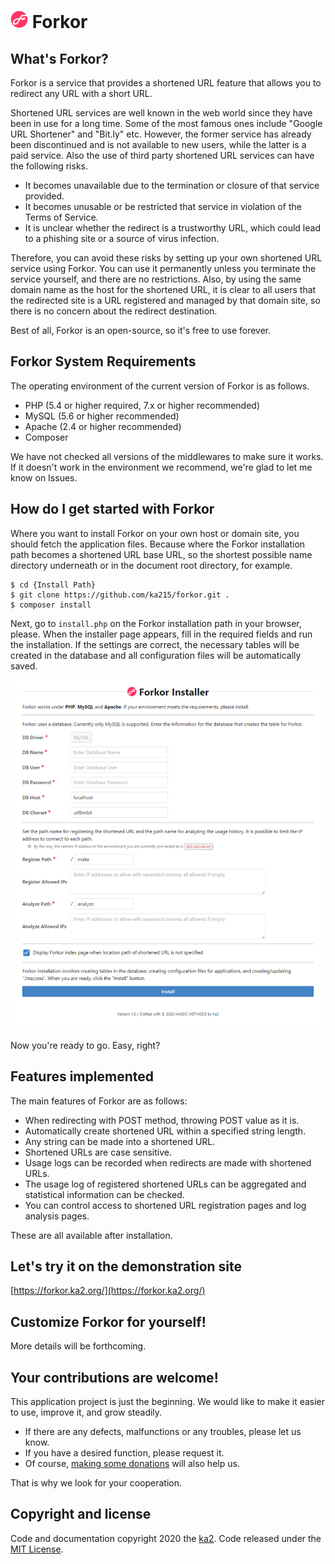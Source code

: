 # <img src="https://raw.githubusercontent.com/ka215/forkor/master/assets/forkor.svg" alt="Forkor" width="28" height="28" style="max-width:2em;max-height:2em;" /> Forkor

## What's Forkor?

Forkor is a service that provides a shortened URL feature that allows you to redirect any URL with a short URL.

Shortened URL services are well known in the web world since they have been in use for a long time. Some of the most famous ones include "Google URL Shortener" and "Bit.ly" etc. However, the former service has already been discontinued and is not available to new users, while the latter is a paid service.
Also the use of third party shortened URL services can have the following risks.

* It becomes unavailable due to the termination or closure of that service provided.
* It becomes unusable or be restricted that service in violation of the Terms of Service.
* It is unclear whether the redirect is a trustworthy URL, which could lead to a phishing site or a source of virus infection.

Therefore, you can avoid these risks by setting up your own shortened URL service using Forkor.
You can use it permanently unless you terminate the service yourself, and there are no restrictions. Also, by using the same domain name as the host for the shortened URL, it is clear to all users that the redirected site is a URL registered and managed by that domain site, so there is no concern about the redirect destination.

Best of all, Forkor is an open-source, so it's free to use forever.

## Forkor System Requirements

The operating environment of the current version of Forkor is as follows.

* PHP (5.4 or higher required, 7.x or higher recommended)
* MySQL (5.6 or higher recommended)
* Apache (2.4 or higher recommended)
* Composer

We have not checked all versions of the middlewares to make sure it works. If it doesn't work in the environment we recommend, we're glad to let me know on Issues.

## How do I get started with Forkor

Where you want to install Forkor on your own host or domain site, you should fetch the application files. Because where the Forkor installation path becomes a shortened URL base URL, so the shortest possible name directory underneath or in the document root directory, for example.

```
$ cd {Install Path}
$ git clone https://github.com/ka215/forkor.git .
$ composer install
```

Next, go to `install.php` on the Forkor installation path in your browser, please. When the installer page appears, fill in the required fields and run the installation. If the settings are correct, the necessary tables will be created in the database and all configuration files will be automatically saved.

![Installer Page](assets/forkor_install_page.png)

Now you're ready to go. Easy, right?

## Features implemented

The main features of Forkor are as follows:

* When redirecting with POST method, throwing POST value as it is.
* Automatically create shortened URL within a specified string length.
* Any string can be made into a shortened URL.
* Shortened URLs are case sensitive.
* Usage logs can be recorded when redirects are made with shortened URLs.
* The usage log of registered shortened URLs can be aggregated and statistical information can be checked.
* You can control access to shortened URL registration pages and log analysis pages.

These are all available after installation.

## Let's try it on the demonstration site

[https://forkor.ka2.org/](https://forkor.ka2.org/)

## Customize Forkor for yourself!

More details will be forthcoming.

## Your contributions are welcome!

This application project is just the beginning. We would like to make it easier to use, improve it, and grow steadily.

* If there are any defects, malfunctions or any troubles, please let us know.
* If you have a desired function, please request it.
* Of course, [making some donations](https://github.com/sponsors/ka215) will also help us.

That is why we look for your cooperation.

## Copyright and license

Code and documentation copyright 2020 the [ka2](https://ka2.org/forkor/). Code released under the [MIT License](https://raw.githubusercontent.com/ka215/forkor/master/LICENSE).

